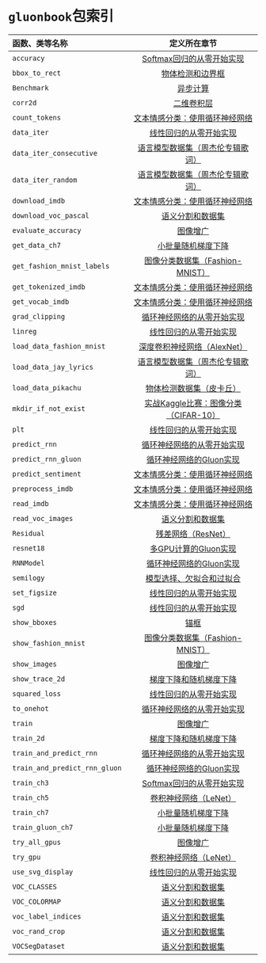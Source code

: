 # `gluonbook`包索引


|函数、类等名称|定义所在章节|
|:--|:-:|
|`accuracy`|[Softmax回归的从零开始实现](../chapter_deep-learning-basics/softmax-regression-scratch.md)|
|`bbox_to_rect`|[物体检测和边界框](../chapter_computer-vision/bounding-box.md)|
|`Benchmark`|[异步计算](../chapter_computational-performance/async-computation.md)|
|`corr2d`|[二维卷积层](../chapter_convolutional-neural-networks/conv-layer.md)|
|`count_tokens`|[文本情感分类：使用循环神经网络](../chapter_natural-language-processing/sentiment-analysis-rnn.md)|
|`data_iter`|[线性回归的从零开始实现](../chapter_deep-learning-basics/linear-regression-scratch.md)|
|`data_iter_consecutive`|[语言模型数据集（周杰伦专辑歌词）](../chapter_recurrent-neural-networks/lang-model-dataset.md)|
|`data_iter_random`|[语言模型数据集（周杰伦专辑歌词）](../chapter_recurrent-neural-networks/lang-model-dataset.md)|
|`download_imdb`|[文本情感分类：使用循环神经网络](../chapter_natural-language-processing/sentiment-analysis-rnn.md)|
|`download_voc_pascal`|[语义分割和数据集](../chapter_computer-vision/semantic-segmentation-and-dataset.md)|
|`evaluate_accuracy`|[图像增广](../chapter_computer-vision/image-augmentation.md)|
|`get_data_ch7`|[小批量随机梯度下降](../chapter_optimization/minibatch-sgd.md)|
|`get_fashion_mnist_labels`|[图像分类数据集（Fashion-MNIST）](../chapter_deep-learning-basics/fashion-mnist.md)|
|`get_tokenized_imdb`|[文本情感分类：使用循环神经网络](../chapter_natural-language-processing/sentiment-analysis-rnn.md)|
|`get_vocab_imdb`|[文本情感分类：使用循环神经网络](../chapter_natural-language-processing/sentiment-analysis-rnn.md)|
|`grad_clipping`|[循环神经网络的从零开始实现](../chapter_recurrent-neural-networks/rnn-scratch.md)|
|`linreg`|[线性回归的从零开始实现](../chapter_deep-learning-basics/linear-regression-scratch.md)|
|`load_data_fashion_mnist`|[深度卷积神经网络（AlexNet）](../chapter_convolutional-neural-networks/alexnet.md)|
|`load_data_jay_lyrics`|[语言模型数据集（周杰伦专辑歌词）](../chapter_recurrent-neural-networks/lang-model-dataset.md)|
|`load_data_pikachu`|[物体检测数据集（皮卡丘）](../chapter_computer-vision/object-detection-dataset.md)|
|`mkdir_if_not_exist`|[实战Kaggle比赛：图像分类（CIFAR-10）](../chapter_computer-vision/kaggle-gluon-cifar10.md)|
|`plt`|[线性回归的从零开始实现](../chapter_deep-learning-basics/linear-regression-scratch.md)|
|`predict_rnn`|[循环神经网络的从零开始实现](../chapter_recurrent-neural-networks/rnn-scratch.md)|
|`predict_rnn_gluon`|[循环神经网络的Gluon实现](../chapter_recurrent-neural-networks/rnn-gluon.md)|
|`predict_sentiment`|[文本情感分类：使用循环神经网络](../chapter_natural-language-processing/sentiment-analysis-rnn.md)|
|`preprocess_imdb`|[文本情感分类：使用循环神经网络](../chapter_natural-language-processing/sentiment-analysis-rnn.md)|
|`read_imdb`|[文本情感分类：使用循环神经网络](../chapter_natural-language-processing/sentiment-analysis-rnn.md)|
|`read_voc_images`|[语义分割和数据集](../chapter_computer-vision/semantic-segmentation-and-dataset.md)|
|`Residual`|[残差网络（ResNet）](../chapter_convolutional-neural-networks/resnet.md)|
|`resnet18`|[多GPU计算的Gluon实现](../chapter_computational-performance/multiple-gpus-gluon.md)|
|`RNNModel`|[循环神经网络的Gluon实现](../chapter_recurrent-neural-networks/rnn-gluon.md)|
|`semilogy`|[模型选择、欠拟合和过拟合](../chapter_deep-learning-basics/underfit-overfit.md)|
|`set_figsize`|[线性回归的从零开始实现](../chapter_deep-learning-basics/linear-regression-scratch.md)|
|`sgd`|[线性回归的从零开始实现](../chapter_deep-learning-basics/linear-regression-scratch.md)|
|`show_bboxes`|[锚框](../chapter_computer-vision/anchor.md)|
|`show_fashion_mnist`|[图像分类数据集（Fashion-MNIST）](../chapter_deep-learning-basics/fashion-mnist.md)|
|`show_images`|[图像增广](../chapter_computer-vision/image-augmentation.md)|
|`show_trace_2d`|[梯度下降和随机梯度下降](../chapter_optimization/gd-sgd.md)|
|`squared_loss`|[线性回归的从零开始实现](../chapter_deep-learning-basics/linear-regression-scratch.md)|
|`to_onehot`|[循环神经网络的从零开始实现](../chapter_recurrent-neural-networks/rnn-scratch.md)|
|`train`|[图像增广](../chapter_computer-vision/image-augmentation.md)|
|`train_2d`|[梯度下降和随机梯度下降](../chapter_optimization/gd-sgd.md)|
|`train_and_predict_rnn`|[循环神经网络的从零开始实现](../chapter_recurrent-neural-networks/rnn-scratch.md)|
|`train_and_predict_rnn_gluon `|[循环神经网络的Gluon实现](../chapter_recurrent-neural-networks/rnn-gluon.md)|
|`train_ch3`|[Softmax回归的从零开始实现](../chapter_deep-learning-basics/softmax-regression-scratch.md)|
|`train_ch5`|[卷积神经网络（LeNet）](../chapter_convolutional-neural-networks/lenet.md)|
|`train_ch7`|[小批量随机梯度下降](../chapter_optimization/minibatch-sgd.md)|
|`train_gluon_ch7`|[小批量随机梯度下降](../chapter_optimization/minibatch-sgd.md)|
|`try_all_gpus`|[图像增广](../chapter_computer-vision/image-augmentation.md)|
|`try_gpu`|[卷积神经网络（LeNet）](../chapter_convolutional-neural-networks/lenet.md)|
|`use_svg_display`|[线性回归的从零开始实现](../chapter_deep-learning-basics/linear-regression-scratch.md)|
|`VOC_CLASSES`|[语义分割和数据集](../chapter_computer-vision/semantic-segmentation-and-dataset.md)|
|`VOC_COLORMAP`|[语义分割和数据集](../chapter_computer-vision/semantic-segmentation-and-dataset.md)|
|`voc_label_indices`|[语义分割和数据集](../chapter_computer-vision/semantic-segmentation-and-dataset.md)|
|`voc_rand_crop`|[语义分割和数据集](../chapter_computer-vision/semantic-segmentation-and-dataset.md)|
|`VOCSegDataset`|[语义分割和数据集](../chapter_computer-vision/semantic-segmentation-and-dataset.md)|
